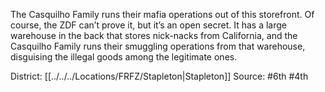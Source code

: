The Casquilho Family runs their mafia operations out of this storefront. Of course, the ZDF can’t prove it, but it’s an open secret. It has a large warehouse in the back that stores nick-nacks from California, and the Casquilho Family runs their smuggling operations from that warehouse, disguising the illegal goods among the legitimate ones.

District: [[../../../Locations/FRFZ/Stapleton|Stapleton]]
Source: #6th #4th 